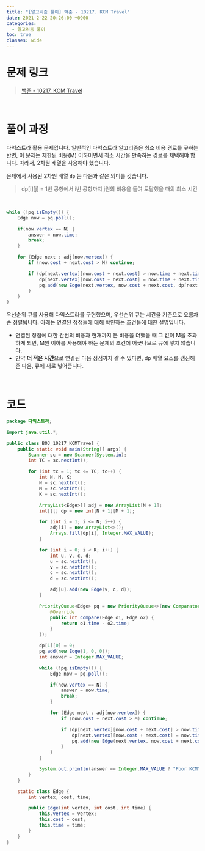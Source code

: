 ```yaml
---
title: "[알고리즘 풀이] 백준 - 10217. KCM Travel"
date: 2021-2-22 20:26:00 +0900
categories:
  - 알고리즘 풀이
toc: true
classes: wide
---
```


# 문제 링크

> [백준 - 10217. KCM Travel](https://www.acmicpc.net/problem/10217)

<br>

# 풀이 과정

다익스트라 활용 문제입니다. 일반적인 다익스트라 알고리즘은 최소 비용 경로를 구하는 반면, 이 문제는 제한된 비용(M) 이하이면서 최소 시간을 만족하는 경로를 채택해야 합니다. 따라서, 2차원 배열을 사용해야 했습니다.

문제에서 사용된 2차원 배열 `dp` 는 다음과 같은 의미를 갖습니다.

> dp[i][j] = 1번 공항에서 i번 공항까지 j원의 비용을 들여 도달했을 때의 최소 시간


<br>

```java
while (!pq.isEmpty()) {
    Edge now = pq.poll();

    if(now.vertex == N) {
        answer = now.time;
        break;
    }

    for (Edge next : adj[now.vertex]) {
        if (now.cost + next.cost > M) continue;

        if (dp[next.vertex][now.cost + next.cost] > now.time + next.time) {
            dp[next.vertex][now.cost + next.cost] = now.time + next.time;
            pq.add(new Edge(next.vertex, now.cost + next.cost, dp[next.vertex][now.cost + next.cost]));
        }
    }
}
```

우선순위 큐를 사용해 다익스트라를 구현했으며, 우선순위 큐는 시간을 기준으로 오름차순 정렬됩니다. 아래는 연결된 정점들에 대해 확인하는 조건들에 대한 설명입니다.

- 연결된 정점에 대한 간선의 비용과 현재까지 든 비용을 더했을 때 그 값이 M을 초과하게 되면, M원 이하를 사용해야 하는 문제의 조건에 어긋나므로 큐에 넣지 않습니다.
- 만약 **더 적은 시간**으로 연결된 다음 정점까지 갈 수 있다면, dp 배열 요소를 갱신해준 다음, 큐에 새로 넣어줍니다.


<br>

# 코드

```java
package 다익스트라;

import java.util.*;

public class BOJ_10217_KCMTravel {
    public static void main(String[] args) {
        Scanner sc = new Scanner(System.in);
        int TC = sc.nextInt();

        for (int tc = 1; tc <= TC; tc++) {
            int N, M, K;
            N = sc.nextInt();
            M = sc.nextInt();
            K = sc.nextInt();

            ArrayList<Edge>[] adj = new ArrayList[N + 1];
            int[][] dp = new int[N + 1][M + 1];

            for (int i = 1; i <= N; i++) {
                adj[i] = new ArrayList<>();
                Arrays.fill(dp[i], Integer.MAX_VALUE);
            }

            for (int i = 0; i < K; i++) {
                int u, v, c, d;
                u = sc.nextInt();
                v = sc.nextInt();
                c = sc.nextInt();
                d = sc.nextInt();

                adj[u].add(new Edge(v, c, d));
            }

            PriorityQueue<Edge> pq = new PriorityQueue<>(new Comparator<Edge>() {
                @Override
                public int compare(Edge o1, Edge o2) {
                    return o1.time - o2.time;
                }
            });

            dp[1][0] = 0;
            pq.add(new Edge(1, 0, 0));
            int answer = Integer.MAX_VALUE;

            while (!pq.isEmpty()) {
                Edge now = pq.poll();

                if(now.vertex == N) {
                    answer = now.time;
                    break;
                }

                for (Edge next : adj[now.vertex]) {
                    if (now.cost + next.cost > M) continue;

                    if (dp[next.vertex][now.cost + next.cost] > now.time + next.time) {
                        dp[next.vertex][now.cost + next.cost] = now.time + next.time;
                        pq.add(new Edge(next.vertex, now.cost + next.cost, dp[next.vertex][now.cost + next.cost]));
                    }
                }
            }

            System.out.println(answer == Integer.MAX_VALUE ? "Poor KCM" : answer);
        }
    }

    static class Edge {
        int vertex, cost, time;

        public Edge(int vertex, int cost, int time) {
            this.vertex = vertex;
            this.cost = cost;
            this.time = time;
        }
    }
}
```